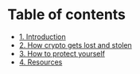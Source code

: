 # Table of contents

* [1. Introduction](README.md)
* [2. How crypto gets lost and stolen](1.-how-crypto-gets-lost-or-stolen.md)
* [3. How to protect yourself](3.-protect-yourself.md)
* [4. Resources](4.-resources.md)
